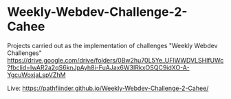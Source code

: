 # Weekly-Webdev-Challenge-2-Cahee

Projects carried out as the implementation of challenges "Weekly Webdev Challenges" https://drive.google.com/drive/folders/0Bw2hu70L5Ye_UFlWWDVLSHlfUWc?fbclid=IwAR2a2qS6knJpAyh8i-FuAJax6W3IRkxOSQC9idXO-A-YgcuWoxjaLspVZhM

Live: https://pathfiinder.github.io/Weekly-Webdev-Challenge-2-Cahee/
